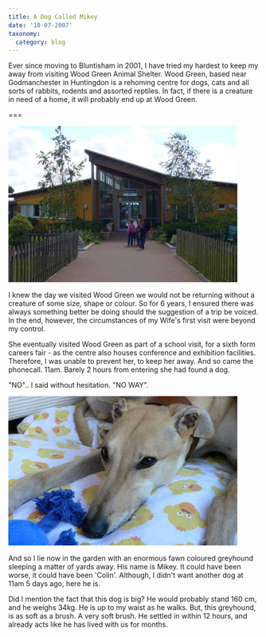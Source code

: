 ```yaml
---
title: A Dog Called Mikey
date: '10-07-2007'
taxonomy:
  category: blog
---
```


Ever since moving to Bluntisham in 2001, I have tried my hardest to keep my away from visiting Wood Green Animal Shelter. Wood Green, based near Godmanchester in Huntingdon is a rehoming centre for dogs, cats and all sorts of rabbits, rodents and assorted reptiles. In fact, if there is a creature
 in need of a home, it will probably end up at Wood Green.

===

![Wood Green](wood-green.jpg)

I knew the day we visited Wood Green we would not be returning without a creature of some size, shape or colour. So for 6 years, I ensured there was always something better be doing should the suggestion of a trip be voiced. In the end, however, the circumstances of my Wife's first visit were beyond my control.

She eventually visited Wood Green as part of a school visit, for a sixth form careers fair - as the centre also houses conference and exhibition facilities. Therefore, I was unable to prevent her, to keep her away. And so came the phonecall. 11am. Barely 2 hours from entering she had found a dog.

"NO".. I said without hesitation. "NO WAY".


![Mikey](mikey.jpg)

And so I lie now in the garden with an enormous fawn coloured greyhound sleeping a matter of yards away. His name is Mikey. It could have been worse, it could have been 'Colin'. Although, I didn't want another dog at 11am 5 days ago, here he is.

Did I mention the fact that this dog is big? He would probably stand 160 cm, and he weighs 34kg. He is up to my waist as he walks. But, this greyhound, is as soft as a brush. A very soft brush. He settled in within 12 hours, and already acts like he has lived with us for months.
